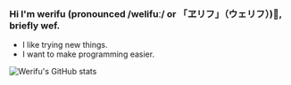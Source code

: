 ### Hi I'm werifu (pronounced /welifuː/ or 「ヱリフ」（ウェリフ）)👋, briefly wef.

* I like trying new things.
* I want to make programming easier.

![Werifu's GitHub stats](https://github-readme-stats.vercel.app/api?username=werifu&show_icons=true)

